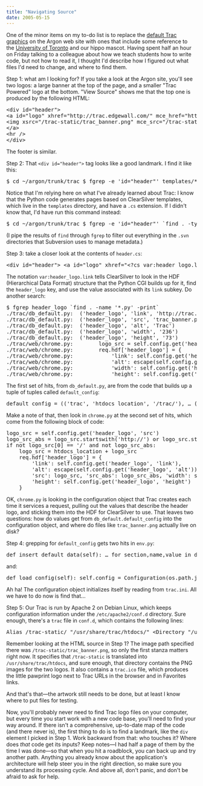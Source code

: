 ```yaml
---
title: "Navigating Source"
date: 2005-05-15
---
```

One of the minor items on my to-do list is to replace the <a href="http://projects.edgewall.com/trac">default Trac graphics</a> on the Argon web site with ones that include some reference to the <a href="http://www.utoronto.ca">University of Toronto</a> and our hippo mascot.  Having spent half an hour on Friday talking to a colleague about how we teach students how to write code, but not how to read it, I thought I'd describe how I figured out what files I'd need to change, and where to find them.

Step 1: what am I looking for?  If you take a look at the Argon site, you'll see two logos: a large banner at the top of the page, and a smaller "Trac Powered" logo at the bottom.  "View Source" shows me that the top one is produced by the following HTML:

<pre>&lt;div id="header"&gt;
&lt;a id="logo" xhref="http://trac.edgewall.com/" mce_href="http://trac.edgewall.com/" &gt;
&lt;img xsrc="/trac-static/trac_banner.png" mce_src="/trac-static/trac_banner.png"  width="236" height="73" alt="Trac" /&gt;
&lt;/a&gt;
&lt;hr /&gt;
&lt;/div&gt;</pre>

The footer is similar.

Step 2: That <code>&lt;div id="header"&gt;</code> tag looks like a good landmark.  I find it like this:

<pre>$ cd ~/argon/trunk/trac $ fgrep -e 'id="header"' templates/*.cs templates/header.cs:</pre>

Notice that I'm relying here on what I've already learned about Trac: I know that the Python code generates pages based on ClearSilver templates, which live in the <code>templates</code> directory, and have a <code>.cs</code> extension.  If I didn't know that, I'd have run this command instead:

<pre>$ cd ~/argon/trunk/trac $ fgrep -e 'id="header"' `find . -type f -print | fgrep -v -e '.svn'`</pre>

(I pipe the results of <code>find</code> through <code>fgrep</code> to filter out everything in the <code>.svn</code> directories that Subversion uses to manage metadata.)

Step 3: take a closer look at the contents of <code>header.cs</code>:

<pre>&lt;div id="header"&gt; &lt;a id="logo" xhref="&lt;?cs var:header_logo.link ?&gt;"&gt;&lt;img xsrc="&lt;?cs var:header_logo.src ?&gt;" width="&lt;?cs var:header_logo.width ?&gt;" height="&lt;?cs var:header_logo.height ?&gt;" alt="&lt;?cs var:header_logo.alt ?&gt;" /&gt;&lt;/a&gt; &lt;hr /&gt; &lt;/div&gt;</pre>

The notation <code>var:header_logo.link</code> tells ClearSilver to look in the HDF (Hierarchical Data Format) structure that the Python CGI builds up for it, find the <code>header_logo</code> key, and use the value associated with its <code>link</code> subkey.  Do another search:

<pre>$ fgrep header_logo `find . -name '*.py' -print`
./trac/db_default.py:  ('header_logo', 'link', 'http://trac.edgewall.com/')
./trac/db_default.py:  ('header_logo', 'src', 'trac_banner.png')
./trac/db_default.py:  ('header_logo', 'alt', 'Trac')
./trac/db_default.py:  ('header_logo', 'width', '236')
./trac/db_default.py:  ('header_logo', 'height', '73')
./trac/web/chrome.py:        logo_src = self.config.get('header_logo', 'src')
./trac/web/chrome.py:        req.hdf['header_logo'] = {
./trac/web/chrome.py:            'link': self.config.get('header_logo', 'link')
./trac/web/chrome.py:            'alt': escape(self.config.get('header_logo', 'alt'))
./trac/web/chrome.py:            'width': self.config.get('header_logo', 'width'),
./trac/web/chrome.py:            'height': self.config.get('header_logo', 'height')</pre>

The first set of hits, from <code>db_default.py</code>, are from the code that builds up a tuple of tuples called <code>default_config</code>:

<pre>default_config = (('trac', 'htdocs_location', '/trac/'), … ('header_logo', 'link', 'http://trac.edgewall.com/'), ('header_logo', 'src', 'trac_banner.png'), ('header_logo', 'alt', 'Trac'), ('header_logo', 'width', '236'), ('header_logo', 'height', '73'), … )</pre>

Make a note of that, then look in <code>chrome.py</code> at the second set of hits, which come from the following block of code:

<pre>logo_src = self.config.get('header_logo', 'src')
logo_src_abs = logo_src.startswith('http://') or logo_src.startswith('https://')
if not logo_src[0] == '/' and not logo_src_abs:
    logo_src = htdocs_location + logo_src
    req.hdf['header_logo'] = {
        'link': self.config.get('header_logo', 'link'),
        'alt': escape(self.config.get('header_logo', 'alt')),
        'src': logo_src, 'src_abs': logo_src_abs, 'width': self.config.get('header_logo', 'width'),
        'height': self.config.get('header_logo', 'height')
    }</pre>

OK, <code>chrome.py</code> is looking in the configuration object that Trac creates each time it services a request, pulling out the values that describe the header logo, and sticking them into the HDF for ClearSilver to use.  That leaves two questions: how do values get from <code>db_default.default_config</code> into the configuration object, and where do files like <code>trac_banner.png</code> actually live on disk?

Step 4: grepping for <code>default_config</code> gets two hits in <code>env.py</code>:

<pre>def insert_default_data(self): … for section,name,value in db_default.default_config: self.config.set(section, name, value) self.config.save()</pre>

and:

<pre>def load_config(self): self.config = Configuration(os.path.join(self.path, 'conf', 'trac.ini')) for section,name,value in db_default.default_config: self.config.setdefault(section, name, value)</pre>

Ah ha!  The configuration object initializes itself by reading from <code>trac.ini</code>.  All we have to do now is find that…

Step 5: Our Trac is run by Apache 2 on Debian Linux, which keeps configuration information under the <code>/etc/apache2/conf.d</code> directory.  Sure enough, there's a <code>trac</code> file in <code>conf.d</code>, which contains the following lines:

<pre>Alias /trac-static/ "/usr/share/trac/htdocs/" &lt;Directory "/usr/share/trac/htdocs/"&gt; Options Indexes MultiViews AllowOverride None Order allow,deny Allow from all &lt;/Directory&gt;  &lt;Directory "/usr/share/trac/cgi-bin"&gt; AllowOverride None Options ExecCGI -MultiViews +SymLinksIfOwnerMatch AddHandler cgi-script .cgi  Order allow,deny Allow from all &lt;/Directory&gt;  &lt;LocationMatch "/trac/[[:alnum:]]+/login"&gt; AuthPAM_Enabled on AuthName "Pyre Trac" AuthType Basic require valid-user &lt;/LocationMatch&gt;</pre>

Remember looking at the HTML source in Step 1?  The image path specified there was <code>/trac-static/trac_banner.png</code>, so only the first stanza matters right now.  It specifies that <code>/trac-static</code> is translated into <code>/usr/share/trac/htdocs</code>, and sure enough, that directory contains the PNG images for the two logos.  It also contains a <code>trac.ico</code> file, which produces the little pawprint logo next to Trac URLs in the browser and in Favorites links.

And that's that—the artwork still needs to be done, but at least I know where to put files for testing.

Now, you'll probably never need to find Trac logo files on your computer, but every time you start work with a new code base, you'll need to find your way around.  If there isn't a comprehensive, up-to-date map of the code (and there never is), the first thing to do is to find a landmark, like the <code>div</code> element I picked in Step 1.  Work backward from that: who touches it?  Where does <em>that</em> code get its inputs?  Keep notes—I had half a page of them by the time I was done—so that when you hit a roadblock, you can back up and try another path.  Anything you already know about the application's architecture will help steer you in the right direction, so make sure you understand its processing cycle.  And above all, don't panic, and don't be afraid to ask for help.
